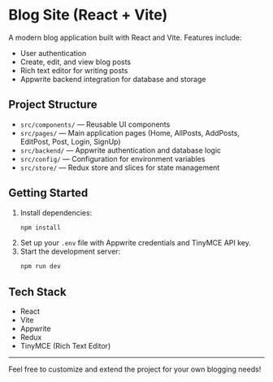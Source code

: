 # Blog Site (React + Vite)

A modern blog application built with React and Vite. Features include:

- User authentication
- Create, edit, and view blog posts
- Rich text editor for writing posts
- Appwrite backend integration for database and storage

## Project Structure

- `src/components/` — Reusable UI components
- `src/pages/` — Main application pages (Home, AllPosts, AddPosts, EditPost, Post, Login, SignUp)
- `src/backend/` — Appwrite authentication and database logic
- `src/config/` — Configuration for environment variables
- `src/store/` — Redux store and slices for state management

## Getting Started

1. Install dependencies:
   ```bash
   npm install
   ```
2. Set up your `.env` file with Appwrite credentials and TinyMCE API key.
3. Start the development server:
   ```bash
   npm run dev
   ```

## Tech Stack

- React
- Vite
- Appwrite
- Redux
- TinyMCE (Rich Text Editor)

---

Feel free to customize and extend the project for your own blogging needs!
